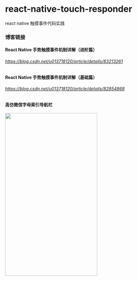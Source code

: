 # react-native-touch-responder
react native 触摸事件代码实践
### 博客链接
#### React Native 手势触摸事件机制详解（进阶篇）
###### https://blog.csdn.net/u013718120/article/details/83213261
#### React Native 手势触摸事件机制详解（基础篇）
###### https://blog.csdn.net/u013718120/article/details/82854868
#### 高仿微信字母索引导航栏
<img width="300" height="530" src="https://img-blog.csdnimg.cn/20181026123808611.png?x-oss-process=image/watermark,type_ZmFuZ3poZW5naGVpdGk,shadow_10,text_aHR0cHM6Ly9ibG9nLmNzZG4ubmV0L3UwMTM3MTgxMjA=,size_27,color_FFFFFF,t_70" />
